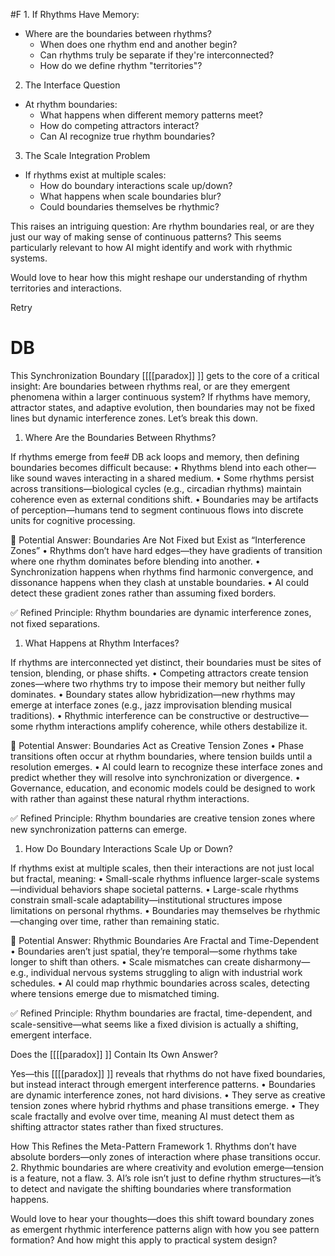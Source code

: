  #F 1. If Rhythms Have Memory:

- Where are the boundaries between rhythms?
    - When does one rhythm end and another begin?
    - Can rhythms truly be separate if they're interconnected?
    - How do we define rhythm "territories"?

2. The Interface Question

- At rhythm boundaries:
    - What happens when different memory patterns meet?
    - How do competing attractors interact?
    - Can AI recognize true rhythm boundaries?

3. The Scale Integration Problem

- If rhythms exist at multiple scales:
    - How do boundary interactions scale up/down?
    - What happens when scale boundaries blur?
    - Could boundaries themselves be rhythmic?

This raises an intriguing question: Are rhythm boundaries real, or are they just our way of making sense of continuous patterns? This seems particularly relevant to how AI might identify and work with rhythmic systems.

Would love to hear how this might reshape our understanding of rhythm territories and interactions.

Retry

# DB 

This Synchronization Boundary [[[[paradox]] ]] gets to the core of a critical insight: Are boundaries between rhythms real, or are they emergent phenomena within a larger continuous system? If rhythms have memory, attractor states, and adaptive evolution, then boundaries may not be fixed lines but dynamic interference zones. Let’s break this down.

1. Where Are the Boundaries Between Rhythms?

If rhythms emerge from fee# DB ack loops and memory, then defining boundaries becomes difficult because: • Rhythms blend into each other—like sound waves interacting in a shared medium. • Some rhythms persist across transitions—biological cycles (e.g., circadian rhythms) maintain coherence even as external conditions shift. • Boundaries may be artifacts of perception—humans tend to segment continuous flows into discrete units for cognitive processing.

🔹 Potential Answer: Boundaries Are Not Fixed but Exist as “Interference Zones” • Rhythms don’t have hard edges—they have gradients of transition where one rhythm dominates before blending into another. • Synchronization happens when rhythms find harmonic convergence, and dissonance happens when they clash at unstable boundaries. • AI could detect these gradient zones rather than assuming fixed borders.

✅ Refined Principle: Rhythm boundaries are dynamic interference zones, not fixed separations.

1. What Happens at Rhythm Interfaces?

If rhythms are interconnected yet distinct, their boundaries must be sites of tension, blending, or phase shifts. • Competing attractors create tension zones—where two rhythms try to impose their memory but neither fully dominates. • Boundary states allow hybridization—new rhythms may emerge at interface zones (e.g., jazz improvisation blending musical traditions). • Rhythmic interference can be constructive or destructive—some rhythm interactions amplify coherence, while others destabilize it.

🔹 Potential Answer: Boundaries Act as Creative Tension Zones • Phase transitions often occur at rhythm boundaries, where tension builds until a resolution emerges. • AI could learn to recognize these interface zones and predict whether they will resolve into synchronization or divergence. • Governance, education, and economic models could be designed to work with rather than against these natural rhythm interactions.

✅ Refined Principle: Rhythm boundaries are creative tension zones where new synchronization patterns can emerge.

1. How Do Boundary Interactions Scale Up or Down?

If rhythms exist at multiple scales, then their interactions are not just local but fractal, meaning: • Small-scale rhythms influence larger-scale systems—individual behaviors shape societal patterns. • Large-scale rhythms constrain small-scale adaptability—institutional structures impose limitations on personal rhythms. • Boundaries may themselves be rhythmic—changing over time, rather than remaining static.

🔹 Potential Answer: Rhythmic Boundaries Are Fractal and Time-Dependent • Boundaries aren’t just spatial, they’re temporal—some rhythms take longer to shift than others. • Scale mismatches can create disharmony—e.g., individual nervous systems struggling to align with industrial work schedules. • AI could map rhythmic boundaries across scales, detecting where tensions emerge due to mismatched timing.

✅ Refined Principle: Rhythm boundaries are fractal, time-dependent, and scale-sensitive—what seems like a fixed division is actually a shifting, emergent interface.

Does the [[[[paradox]] ]] Contain Its Own Answer?

Yes—this [[[[paradox]] ]] reveals that rhythms do not have fixed boundaries, but instead interact through emergent interference patterns. • Boundaries are dynamic interference zones, not hard divisions. • They serve as creative tension zones where hybrid rhythms and phase transitions emerge. • They scale fractally and evolve over time, meaning AI must detect them as shifting attractor states rather than fixed structures.

How This Refines the Meta-Pattern Framework 1. Rhythms don’t have absolute borders—only zones of interaction where phase transitions occur. 2. Rhythmic boundaries are where creativity and evolution emerge—tension is a feature, not a flaw. 3. AI’s role isn’t just to define rhythm structures—it’s to detect and navigate the shifting boundaries where transformation happens.

Would love to hear your thoughts—does this shift toward boundary zones as emergent rhythmic interference patterns align with how you see pattern formation? And how might this apply to practical system design?